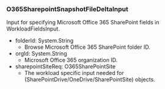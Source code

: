 ### O365SharepointSnapshotFileDeltaInput
Input for specifying Microsoft Office 365 SharePoint fields in WorkloadFieldsInput.

- folderId: System.String
  - Browse Microsoft Office 365 SharePoint folder ID.
- orgId: System.String
  - Microsoft Office 365 organization ID.
- sharepointSiteReq: O365SharePointSite
  - The workload specific input needed for (SharePointDrive/OneDrive/SharePointSite) objects.
